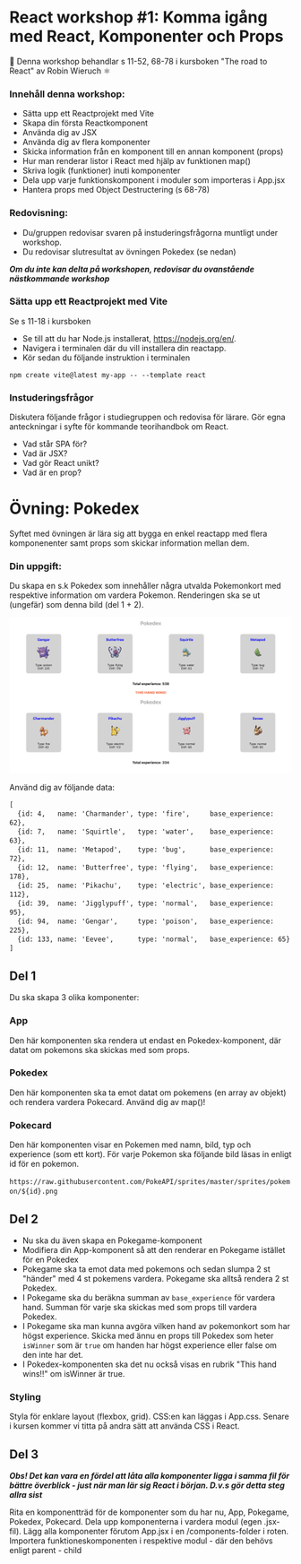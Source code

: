 
# React workshop #1: Komma igång med React, Komponenter och Props  


👋 Denna workshop behandlar s 11-52, 68-78 i kursboken "The road to React" av Robin Wieruch ⚛️ 

### Innehåll denna workshop:
* Sätta upp ett Reactprojekt med Vite 
* Skapa din första Reactkomponent
* Använda dig av JSX
* Använda dig av flera komponenter
* Skicka information från en komponent till en annan komponent (props)
* Hur man renderar listor i React med hjälp av funktionen map()
* Skriva logik (funktioner) inuti komponenter
* Dela upp varje funktionskomponent i moduler som importeras i App.jsx
* Hantera props med Object Destructering (s 68-78)

### Redovisning:
* Du/gruppen redovisar svaren på instuderingsfrågorna muntligt under workshop. 
* Du redovisar slutresultat av övningen Pokedex (se nedan) 

***Om du inte kan delta på workshopen, redovisar du ovanstående nästkommande workshop***

### Sätta upp ett Reactprojekt med Vite 

Se s 11-18 i kursboken

* Se till att du har Node.js installerat, https://nodejs.org/en/. 
* Navigera i terminalen där du vill installera din reactapp.
* Kör sedan du följande instruktion i terminalen

```
npm create vite@latest my-app -- --template react
```

### Instuderingsfrågor

Diskutera följande frågor i studiegruppen och redovisa för lärare. Gör egna anteckningar i syfte för kommande teorihandbok om React.

* Vad står SPA för?
* Vad är JSX?
* Vad gör React unikt?
* Vad är en prop? 

# Övning: Pokedex

Syftet med övningen är lära sig att bygga en enkel reactapp med flera komponenenter samt props som skickar information mellan dem.

### Din uppgift: 
Du skapa en s.k Pokedex som innehåller några utvalda Pokemonkort med respektive information om vardera Pokemon. Renderingen ska se ut (ungefär) som denna bild (del 1 + 2).

![Pokedex](/pokedex.png)

Använd dig av följande data:
```
[
  {id: 4,   name: 'Charmander', type: 'fire',     base_experience: 62},
  {id: 7,   name: 'Squirtle',   type: 'water',    base_experience: 63},
  {id: 11,  name: 'Metapod',    type: 'bug',      base_experience: 72},
  {id: 12,  name: 'Butterfree', type: 'flying',   base_experience: 178},
  {id: 25,  name: 'Pikachu',    type: 'electric', base_experience: 112},
  {id: 39,  name: 'Jigglypuff', type: 'normal',   base_experience: 95},
  {id: 94,  name: 'Gengar',     type: 'poison',   base_experience: 225},
  {id: 133, name: 'Eevee',      type: 'normal',   base_experience: 65}
]
```

## Del 1
Du ska skapa 3 olika komponenter: 

### App 
Den här komponenten ska rendera ut endast en Pokedex-komponent, där datat om pokemons ska skickas med som props.

### Pokedex 
Den här komponenten ska ta emot datat om pokemens (en array av objekt) och rendera vardera Pokecard. Använd dig av map()!

### Pokecard
Den här komponenten visar en Pokemen med namn, bild, typ och experience (som ett kort).
För varje Pokemon ska följande bild läsas in enligt id för en pokemon.

`https://raw.githubusercontent.com/PokeAPI/sprites/master/sprites/pokemon/${id}.png`

## Del 2

* Nu ska du även skapa en Pokegame-komponent
* Modifiera din App-komponent så att den renderar en Pokegame istället för en Pokedex
* Pokegame ska ta emot data med pokemons och sedan slumpa 2 st "händer" med 4 st pokemens vardera. Pokegame ska alltså rendera 2 st Pokedex. 
* I Pokegame ska du beräkna summan av `base_experience` för vardera hand. Summan för varje ska skickas med som props till vardera Pokedex.
* I Pokegame ska man kunna avgöra vilken hand av pokemonkort som har högst experience. Skicka med ännu en props till Pokedex som heter `isWinner` som är `true` om handen har högst experience eller false om den inte har det. 
* I Pokedex-komponenten ska det nu också visas en rubrik "This hand wins!!" om isWinner är true. 

### Styling

Styla för enklare layout (flexbox, grid). CSS:en kan läggas i App.css. Senare i kursen kommer vi titta på andra sätt att använda CSS i React.

## Del 3

***Obs! Det kan vara en fördel att låta alla komponenter ligga i samma fil för bättre överblick - just när man lär sig React i början. D.v.s gör detta steg allra sist***

Rita en komponentträd för de komponenter som du har nu, App, Pokegame, Pokedex, Pokecard. Dela upp komponenterna i vardera modul (egen .jsx-fil). Lägg alla komponenter förutom App.jsx i en /components-folder i roten. Importera funktioneskomponenten i respektive modul - där den behövs enligt parent - child
